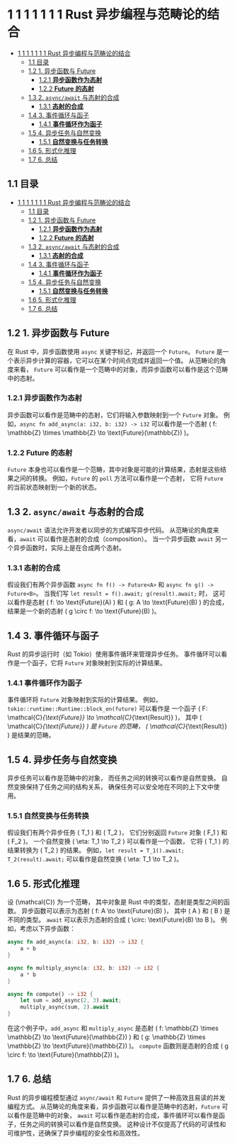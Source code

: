 # 1 1 1 1 1 1 1 Rust 异步编程与范畴论的结合

<!-- TOC START -->
- [1 1 1 1 1 1 1 Rust 异步编程与范畴论的结合](#1-1-1-1-1-1-1-rust-异步编程与范畴论的结合)
  - [1.1 目录](#11-目录)
  - [1.2 1. 异步函数与 Future](#12-1-异步函数与-future)
    - [1.2.1 **异步函数作为态射**](#121-异步函数作为态射)
    - [1.2.2 **Future 的态射**](#122-future-的态射)
  - [1.3 2. `async/await` 与态射的合成](#13-2-asyncawait-与态射的合成)
    - [1.3.1 **态射的合成**](#131-态射的合成)
  - [1.4 3. 事件循环与函子](#14-3-事件循环与函子)
    - [1.4.1 **事件循环作为函子**](#141-事件循环作为函子)
  - [1.5 4. 异步任务与自然变换](#15-4-异步任务与自然变换)
    - [1.5.1 **自然变换与任务转换**](#151-自然变换与任务转换)
  - [1.6 5. 形式化推理](#16-5-形式化推理)
  - [1.7 6. 总结](#17-6-总结)
<!-- TOC END -->

## 1.1 目录

- [1 1 1 1 1 1 1 Rust 异步编程与范畴论的结合](#1-1-1-1-1-1-1-rust-异步编程与范畴论的结合)
  - [1.1 目录](#11-目录)
  - [1.2 1. 异步函数与 Future](#12-1-异步函数与-future)
    - [1.2.1 **异步函数作为态射**](#121-异步函数作为态射)
    - [1.2.2 **Future 的态射**](#122-future-的态射)
  - [1.3 2. `async/await` 与态射的合成](#13-2-asyncawait-与态射的合成)
    - [1.3.1 **态射的合成**](#131-态射的合成)
  - [1.4 3. 事件循环与函子](#14-3-事件循环与函子)
    - [1.4.1 **事件循环作为函子**](#141-事件循环作为函子)
  - [1.5 4. 异步任务与自然变换](#15-4-异步任务与自然变换)
    - [1.5.1 **自然变换与任务转换**](#151-自然变换与任务转换)
  - [1.6 5. 形式化推理](#16-5-形式化推理)
  - [1.7 6. 总结](#17-6-总结)

## 1.2 1. 异步函数与 Future

在 Rust 中，异步函数使用 `async` 关键字标记，并返回一个 `Future`。
`Future` 是一个表示异步计算的容器，它可以在某个时间点完成并返回一个值。
从范畴论的角度来看，
`Future` 可以看作是一个范畴中的对象，而异步函数可以看作是这个范畴中的态射。

### 1.2.1 **异步函数作为态射**

异步函数可以看作是范畴中的态射，它们将输入参数映射到一个 `Future` 对象。
例如，`async fn add_async(a: i32, b: i32) -> i32`
可以看作是一个态射 \( f: \mathbb{Z} \times \mathbb{Z} \to \text{Future}(\mathbb{Z}) \)。

### 1.2.2 **Future 的态射**

`Future` 本身也可以看作是一个范畴，其中对象是可能的计算结果，态射是这些结果之间的转换。
例如，`Future` 的 `poll` 方法可以看作是一个态射，
它将 `Future` 的当前状态映射到一个新的状态。

## 1.3 2. `async/await` 与态射的合成

`async/await` 语法允许开发者以同步的方式编写异步代码。
从范畴论的角度来看，`await` 可以看作是态射的合成（composition）。
当一个异步函数 `await` 另一个异步函数时，实际上是在合成两个态射。

### 1.3.1 **态射的合成**

假设我们有两个异步函数 `async fn f() -> Future<A>` 和 `async fn g() -> Future<B>`。
当我们写 `let result = f().await; g(result).await;` 时，
这可以看作是态射 \( f: \to \text{Future}(A) \) 和
\( g: A \to \text{Future}(B) \) 的合成，
结果是一个新的态射 \( g \circ f: \to \text{Future}(B) \)。

## 1.4 3. 事件循环与函子

Rust 的异步运行时（如 Tokio）使用事件循环来管理异步任务。
事件循环可以看作是一个函子，它将 `Future` 对象映射到实际的计算结果。

### 1.4.1 **事件循环作为函子**

事件循环将 `Future` 对象映射到实际的计算结果。
例如，`tokio::runtime::Runtime::block_on(future)`
可以看作是
一个函子 \( F: \mathcal{C}_{\text{Future}} \to \mathcal{C}_{\text{Result}} \)，
其中 \( \mathcal{C}_{\text{Future}} \) 是 `Future` 的范畴，
\( \mathcal{C}_{\text{Result}} \) 是结果的范畴。

## 1.5 4. 异步任务与自然变换

异步任务可以看作是范畴中的对象，
而任务之间的转换可以看作是自然变换。
自然变换保持了任务之间的结构关系，
确保任务可以安全地在不同的上下文中使用。

### 1.5.1 **自然变换与任务转换**

假设我们有两个异步任务 \( T_1 \) 和 \( T_2 \)，
它们分别返回 `Future` 对象 \( F_1 \) 和 \( F_2 \)。
一个自然变换 \( \eta: T_1 \to T_2 \) 可以看作是一个函数，
它将 \( T_1 \) 的结果转换为 \( T_2 \) 的结果。
例如，`let result = T_1().await; T_2(result).await;`
可以看作是自然变换 \( \eta: T_1 \to T_2 \)。

## 1.6 5. 形式化推理

设 \(\mathcal{C}\) 为一个范畴，
其中对象是 Rust 中的类型，态射是类型之间的函数。
异步函数可以表示为态射 \( f: A \to \text{Future}(B) \)，
其中 \( A \) 和 \( B \) 是不同的类型。
`await` 可以表示为态射的合成 \( \circ: \text{Future}(B) \to B \)。
例如，考虑以下异步函数：

```rust
async fn add_async(a: i32, b: i32) -> i32 {
    a + b
}

async fn multiply_async(a: i32, b: i32) -> i32 {
    a * b
}

async fn compute() -> i32 {
    let sum = add_async(2, 3).await;
    multiply_async(sum, 2).await
}
```

在这个例子中，`add_async` 和 `multiply_async` 是态射
\( f: \mathbb{Z} \times \mathbb{Z} \to \text{Future}(\mathbb{Z}) \) 和
\( g: \mathbb{Z} \times \mathbb{Z} \to \text{Future}(\mathbb{Z}) \)。
`compute` 函数则是态射的合成 \( g \circ f: \to \text{Future}(\mathbb{Z}) \)。

## 1.7 6. 总结

Rust 的异步编程模型通过 `async/await` 和 `Future` 提供了一种高效且易读的并发编程方式。
从范畴论的角度来看，异步函数可以看作是范畴中的态射，`Future` 可以看作是范畴中的对象，
`await` 可以看作是态射的合成，事件循环可以看作是函子，任务之间的转换可以看作是自然变换。
这种设计不仅提高了代码的可读性和可维护性，还确保了异步编程的安全性和高效性。
